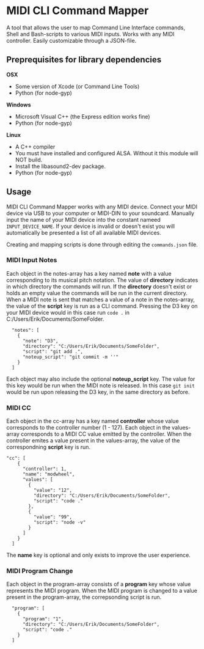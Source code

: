 # MIDI CLI Command Mapper
A tool that allows the user to map Command Line Interface commands, Shell and Bash-scripts to various MIDI inputs. Works with any MIDI controller. Easily customizable through a JSON-file.

## Preprequisites for library dependencies
**OSX**
- Some version of Xcode (or Command Line Tools)
- Python (for node-gyp)

**Windows**
- Microsoft Visual C++ (the Express edition works fine)
- Python (for node-gyp)

**Linux**
- A C++ compiler
- You must have installed and configured ALSA. Without it this module will NOT build.
- Install the libasound2-dev package.
- Python (for node-gyp)

## Usage
MIDI CLI Command Mapper works with any MIDI device. Connect your MIDI device via USB to your computer or MIDI-DIN to your soundcard.
Manually input the name of your MIDI device into the constant nameed `INPUT_DEVICE_NAME`. If your device is invalid or doesn't exist you will automatically be presented a list of all available MIDI devices.

Creating and mapping scripts is done through editing the `commands.json` file.

### MIDI Input Notes
Each object in the notes-array has a key named **note** with a value corresponding to its musical pitch notation. The value of **directory** indicates in which directory the commands will run. If the **directory** doesn't exist or holds an empty value the commands will be run in the current directory. When a MIDI note is sent that matches a value of a note in the notes-array, the value of the **script** key is run as a CLI command. Pressing the D3 key on your MIDI device would in this case run `code .` in C:/Users/Erik/Documents/SomeFolder.
```
  "notes": [
    {
      "note": "D3",
      "directory": "C:/Users/Erik/Documents/SomeFolder",
      "script": "git add .",
      "noteup_script": "git commit -m ''"
    }
  ]
```
Each object may also include the optional **noteup_script** key. The value for this key would be run when the MIDI note is released. In this case `git init` would be run upon releasing the D3 key, in the same directory as before.

### MIDI CC
Each object in the cc-array has a key named **controller** whose value corresponds to the controller number (1 - 127). Each object in the values-array corresponds to a MIDI CC value emitted by the controller. When the controller emites a value present in the values-array, the value of the correspondning **script** key is run.

```
"cc": [
    {
      "controller": 1,
      "name": "modwheel",
      "values": [
        {
          "value": "12",
          "directory": "C:/Users/Erik/Documents/SomeFolder",
          "script": "code ."
        },
        {
          "value": "99",
          "script": "node -v"
        }
      ]
    }
  ]
```
The **name** key is optional and only exists to improve the user experience.

### MIDI Program Change
Each object in the program-array consists of a **program** key whose value represents the MIDI program. When the MIDI program is changed to a value present in the program-array, the correpsonding script is run.

```
  "program": [
    {
      "program": "1",
      "directory": "C:/Users/Erik/Documents/SomeFolder",
      "script": "code ."
    }
  ]
```

